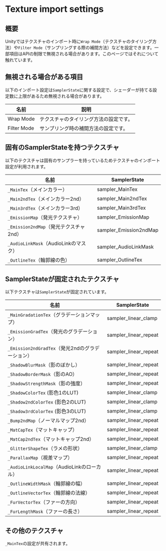 # Texture import settings

## 概要

Unityではテクスチャのインポート時に`Wrap Mode`（テクスチャのタイリング方法）や`Filter Mode`（サンプリングする際の補間方法）などを設定できます。一部項目はAPIの制限で無視される場合があります。このページではそれについて触れています。

## 無視される場合がある項目

以下のインポート設定は`SamplerState`に関する設定で、シェーダーが持てる設定数に上限があるため無視される場合があります。

|名前|説明|
|-|-|
|Wrap Mode|テクスチャのタイリング方法の設定です。|
|Filter Mode|サンプリング時の補間方法の設定です。|

## 固有のSamplerStateを持つテクスチャ

以下のテクスチャは固有のサンプラーを持っているためテクスチャのインポート設定が利用されます。

|名前|SamplerState|
|-|-|
|`_MainTex`（メインカラー）|sampler_MainTex|
|`_Main2ndTex`（メインカラー2nd）|sampler_Main2ndTex|
|`_Main3rdTex`（メインカラー3rd）|sampler_Main3rdTex|
|`_EmissionMap`（発光テクスチャ）|sampler_EmissionMap|
|`_Emission2ndMap`（発光テクスチャ2nd）|sampler_Emission2ndMap|
|`_AudioLinkMask`（AudioLinkのマスク）|sampler_AudioLinkMask|
|`_OutlineTex`（輪郭線の色）|sampler_OutlineTex|

## SamplerStateが固定されたテクスチャ

以下テクスチャは`SamplerState`が固定されています。

|名前|SamplerState|
|-|-|
|`_MainGradationTex`（グラデーションマップ）|sampler_linear_clamp|
|`_EmissionGradTex`（発光のグラデーション）|sampler_linear_repeat|
|`_Emission2ndGradTex`（発光2ndのグラデーション）|sampler_linear_repeat|
|`_ShadowBlurMask`（影のぼかし）|sampler_linear_repeat|
|`_ShadowBorderMask`（影のAO）|sampler_linear_repeat|
|`_ShadowStrengthMask`（影の強度）|sampler_linear_repeat|
|`_ShadowColorTex` (影色1のLUT)|sampler_linear_clamp|
|`_Shadow2ndColorTex` (影色2のLUT)|sampler_linear_clamp|
|`_Shadow3rdColorTex` (影色3のLUT)|sampler_linear_clamp|
|`_Bump2ndMap`（ノーマルマップ2nd）|sampler_linear_repeat|
|`_MatCapTex`（マットキャップ）|sampler_linear_repeat|
|`_MatCap2ndTex`（マットキャップ2nd）|sampler_linear_repeat|
|`_GlitterShapeTex`（ラメの形状）|sampler_linear_clamp|
|`_ParallaxMap`（視差マップ）|sampler_linear_repeat|
|`_AudioLinkLocalMap`（AudioLinkのローカル）|sampler_linear_repeat|
|`_OutlineWidthMask`（輪郭線の幅）|sampler_linear_repeat|
|`_OutlineVectorTex`（輪郭線の法線）|sampler_linear_repeat|
|`_FurVectorTex`（ファーの方向）|sampler_linear_repeat|
|`_FurLengthMask`（ファーの長さ）|sampler_linear_repeat|

## その他のテクスチャ
`_MainTex`の設定が共有されます。